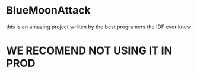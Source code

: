# BlueMoonAttack

this is an amazing project wriiten by the best programers the IDF ever knew

# WE RECOMEND NOT USING IT IN PROD
